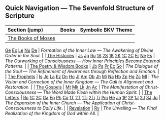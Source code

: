 



## Quick Navigation — The Sevenfold Structure of Scripture

| Section (jump) | Books | Symbolic BKV Theme |
| :--- | :--- | :--- |
| <a href="#moses" class="color-moses">The Books of Moses</a> | <span class="mini-jumps">
  <a href="#genesis" class="pill pill-moses">Ge</a>
  <a href="#exodus" class="pill pill-moses">Ex</a>
  <a href="#leviticus" class="pill pill-moses">Le</a>
  <a href="#numbers" class="pill pill-moses">Nu</a>
  <a href="#deuteronomy" class="pill pill-moses">De</a>
</span> | *Formation of the Inner Law — The Awakening of Divine Order in the Soul.* |
| <a href="#histories" class="color-histories">The Histories</a> | <span class="mini-jumps">
  <a href="#joshua" class="pill pill-histories">Js</a>
  <a href="#judges" class="pill pill-histories">Jg</a>
  <a href="#ruth" class="pill pill-histories">Ru</a>
  <a href="#1samuel" class="pill pill-histories">1S</a>
  <a href="#2samuel" class="pill pill-histories">2S</a>
  <a href="#1kings" class="pill pill-histories">1K</a>
  <a href="#2kings" class="pill pill-histories">2K</a>
  <a href="#1chronicles" class="pill pill-histories">1C</a>
  <a href="#2chronicles" class="pill pill-histories">2C</a>
  <a href="#ezra" class="pill pill-histories">Er</a>
  <a href="#nehemiah" class="pill pill-histories">Ne</a>
  <a href="#esther" class="pill pill-histories">Es</a>
</span> | *The Outworking of Consciousness — How Inner Principles Become External Patterns.* |
| <a href="#poetry" class="color-poetry">The Poetry & Wisdom Books</a> | <span class="mini-jumps">
  <a href="#job" class="pill pill-poetry">Jb</a>
  <a href="#psalms" class="pill pill-poetry">Ps</a>
  <a href="#proverbs" class="pill pill-poetry">Pr</a>
  <a href="#ecclesiastes" class="pill pill-poetry">Ec</a>
  <a href="#song-of-songs" class="pill pill-poetry">So</a>
</span> | *The Dialogue of the Soul — The Refinement of Awareness through Reflection and Emotion.* |
| <a href="#prophets" class="color-prophets">The Prophets</a> | <span class="mini-jumps">
  <a href="#isaiah" class="pill pill-prophets">Is</a>
  <a href="#jeremiah" class="pill pill-prophets">Je</a>
  <a href="#lamentations" class="pill pill-prophets">La</a>
  <a href="#ezekiel" class="pill pill-prophets">Ez</a>
  <a href="#daniel" class="pill pill-prophets">Dn</a>
  <a href="#hosea" class="pill pill-prophets">Ho</a>
  <a href="#joel" class="pill pill-prophets">Jl</a>
  <a href="#amos" class="pill pill-prophets">Am</a>
  <a href="#obadiah" class="pill pill-prophets">Ob</a>
  <a href="#jonah" class="pill pill-prophets">Jh</a>
  <a href="#micah" class="pill pill-prophets">Mi</a>
  <a href="#nahum" class="pill pill-prophets">Na</a>
  <a href="#habakkuk" class="pill pill-prophets">Hb</a>
  <a href="#zephaniah" class="pill pill-prophets">Zp</a>
  <a href="#haggai" class="pill pill-prophets">Hg</a>
  <a href="#zechariah" class="pill pill-prophets">Zc</a>
  <a href="#malachi" class="pill pill-prophets">Ml</a>
</span> | *The Vision and Correction of the Inner Kingdom — The Call to Alignment and Restoration.* |
| <a href="#gospels" class="color-gospels">The Gospels</a> | <span class="mini-jumps">
  <a href="#matthew" class="pill pill-gospels">Mt</a>
  <a href="#mark" class="pill pill-gospels">Mk</a>
  <a href="#luke" class="pill pill-gospels">Lk</a>
  <a href="#john" class="pill pill-gospels">Jn</a>
  <a href="#acts" class="pill pill-gospels">Ac</a>
</span> | *The Manifestation of Christ-Consciousness — The Word Made Flesh within the Human Spirit.* |
| <a href="#letters" class="color-letters">The Letters</a> | <span class="mini-jumps">
  <a href="#romans" class="pill pill-letters">Ro</a>
  <a href="#1corinthians" class="pill pill-letters">1C</a>
  <a href="#2corinthians" class="pill pill-letters">2C</a>
  <a href="#galatians" class="pill pill-letters">Ga</a>
  <a href="#ephesians" class="pill pill-letters">Ep</a>
  <a href="#philippians" class="pill pill-letters">Ph</a>
  <a href="#colossians" class="pill pill-letters">Co</a>
  <a href="#1thessalonians" class="pill pill-letters">1T</a>
  <a href="#2thessalonians" class="pill pill-letters">2T</a>
  <a href="#1timothy" class="pill pill-letters">1Ti</a>
  <a href="#2timothy" class="pill pill-letters">2Ti</a>
  <a href="#titus" class="pill pill-letters">Ti</a>
  <a href="#philemon" class="pill pill-letters">Pm</a>
  <a href="#hebrews" class="pill pill-letters">He</a>
  <a href="#james" class="pill pill-letters">Ja</a>
  <a href="#1peter" class="pill pill-letters">1P</a>
  <a href="#2peter" class="pill pill-letters">2P</a>
  <a href="#1john" class="pill pill-letters">1J</a>
  <a href="#2john" class="pill pill-letters">2J</a>
  <a href="#3john" class="pill pill-letters">3J</a>
  <a href="#jude" class="pill pill-letters">Ju</a>
</span> | *The Expansion of the Inner Church — The Application of Christ-Consciousness to Daily Life.* |
| <a href="#revelation" class="color-revelation">Revelation</a> | <span class="mini-jumps">
  <a href="#revelation" class="pill pill-revelation">Rv</a>
</span> | *The Unveiling — The Final Realization of the Kingdom of God within All.* |
